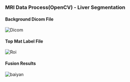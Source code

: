 ### MRI Data Process(OpenCV) - Liver Segmentation


#### Background Dicom File 
![Dicom](https://user-images.githubusercontent.com/38986230/179961848-3e91a7ff-f9bf-47e6-b0fe-2341fe26aabe.jpg)
#### Top Mat Label File 
![Roi](https://user-images.githubusercontent.com/38986230/179961936-e2d0eecd-fdb4-4076-938a-030a2510a701.jpg)
#### Fusion Results 
![baiyan](https://user-images.githubusercontent.com/38986230/180142262-0dddba0b-bbaf-4798-ab09-008a3cb3f411.png)
